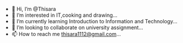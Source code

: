 - 👋 Hi, I’m @Thisara
- 👀 I’m interested in IT,cooking and drawing...
- 🌱 I’m currently learning Introduction to Information and Technology...
- 💞️ I’m looking to collaborate on university assignment...
- 📫 How to reach me thisara1112@gmail.com...

<!---
T-era-creater/T-era-creater is a ✨ special ✨ repository because its `README.md` (this file) appears on your GitHub profile.
You can click the Preview link to take a look at your changes.
--->
